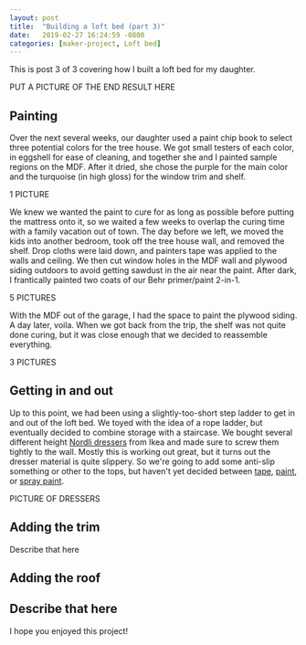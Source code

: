 ```yaml
---
layout: post
title:  "Building a loft bed (part 3)"
date:   2019-02-27 16:24:59 -0800
categories: [maker-project, Loft bed]
---
```

This is post 3 of 3 covering how I built a loft bed for my daughter.

PUT A PICTURE OF THE END RESULT HERE

## Painting
Over the next several weeks, our daughter used a paint chip book to select three potential colors for the tree house. We got small testers of each color, in eggshell for ease of cleaning, and together she and I painted sample regions on the MDF. After it dried, she chose the purple for the main color and the turquoise (in high gloss) for the window trim and shelf. 

1 PICTURE

We knew we wanted the paint to cure for as long as possible before putting the mattress onto it, so we waited a few weeks to overlap the curing time with a family vacation out of town. The day before we left, we moved the kids into another bedroom, took off the tree house wall, and removed the shelf. Drop cloths were laid down, and painters tape was applied to the walls and ceiling. We then cut window holes in the MDF wall and plywood siding outdoors to avoid getting sawdust in the air near the paint. After dark, I frantically painted two coats of our Behr primer/paint 2-in-1.

5 PICTURES

With the MDF out of the garage, I had the space to paint the plywood siding. A day later, voila. When we got back from the trip, the shelf was not quite done curing, but it was close enough that we decided to reassemble everything.

3 PICTURES

## Getting in and out
Up to this point, we had been using a slightly-too-short step ladder to get in and out of the loft bed. We toyed with the idea of a rope ladder, but eventually decided to combine storage with a staircase. We bought several different height [Nordli dressers](https://www.ikea.com/us/en/catalog/products/S39248043/#/S69248013) from Ikea and made sure to screw them tightly to the wall. Mostly this is working out great, but it turns out the dresser material is quite slippery. So we're going to add some anti-slip something or other to the tops, but haven't yet decided between [tape](https://www.amazon.com/gp/product/B074Z3WBK3/), [paint](https://www.amazon.com/Clear-anti-slip-bathtub-coating-Grip/dp/B002XX18US/), or [spray paint](https://www.amazon.com/Rust-Oleum-271455-AntiSlip-Spray-Clear/dp/B00D0297BS/).

PICTURE OF DRESSERS

## Adding the trim
Describe that here

## Adding the roof
Describe that here
---

I hope you enjoyed this project!